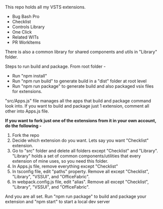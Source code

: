 This repo holds all my VSTS extensions. 

* Bug Bash Pro
* Checklist
* Controls Library
* One Click
* Related WITs
* PR WorkItems

There is also a common library for shared components and utils in "Library" folder.

Steps to run build and package. From root folder -
* Run "npm install" 
* Run "npm run build" to generate build in a "dist" folder at root level
* Run "npm run package" to generate build and also packaged vsix files for extensions.

"src/Apps.js" file manages all the apps that build and package command look into. If you want to build and package just 1 extension, comment all other into Apps.js file.

**If you want to fork just one of the extensions from it in your own account, do the following -**

1. Fork the repo
2. Decide which extension do you want. Lets say you want "Checklist" extension.
3. Go to "src" folder and delete all folders except "Checklist" and "Library". "Library" holds a set of common components/utilities that every extension of mine uses, so you need this folder.
4. In Apps.js file, remove everything except "Checklist"
5. In tsconfig file, edit "paths" property. Remove all except "Checklist", "Library", "VSSUI", and "OfficeFabric". 
6. In webpack.config.js file, edit "alias". Remove all except "Checklist", "Library", "VSSUI", and "OfficeFabric". 

And you are all set. Run "npm run package" to build and package your extension and "npm start" to start a local dev server


